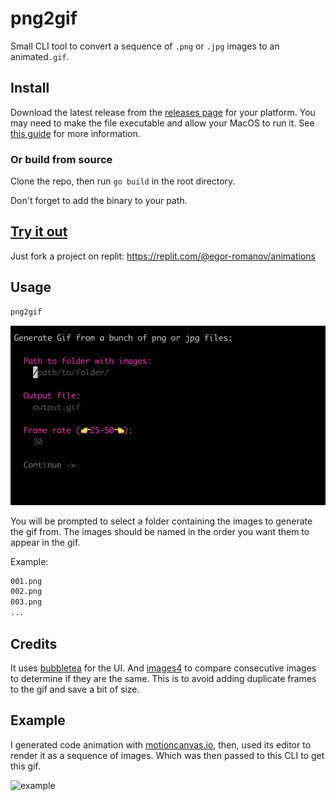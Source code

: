 # png2gif

Small CLI tool to convert a sequence of `.png` or `.jpg` images to an animated`.gif`.

## Install

Download the latest release from the [releases page](https://github.com/egor-romanov/png2gif/releases) for your platform. You may need to make the file executable and allow your MacOS to run it. See [this guide](https://support.apple.com/en-gb/guide/mac-help/mh40616/mac) for more information.

### Or build from source

Clone the repo, then run `go build` in the root directory.

Don't forget to add the binary to your path.

## [Try it out](https://replit.com/@egor-romanov/animations)

Just fork a project on replit: https://replit.com/@egor-romanov/animations

## Usage

```bash
png2gif
```

![app](public/images/png2gif.png)

You will be prompted to select a folder containing the images to generate the gif from. The images should be named in the order you want them to appear in the gif.

Example:

```bash
001.png
002.png
003.png
...
```

## Credits

It uses [bubbletea](github.com/charmbracelet/bubbletea) for the UI. And [images4](github.com/vitali-fedulov/images4) to compare consecutive images to determine if they are the same. This is to avoid adding duplicate frames to the gif and save a bit of size.

## Example

I generated code animation with [motioncanvas.io](https://motioncanvas.io), then, used its editor to render it as a sequence of images. Which was then passed to this CLI to get this gif.

![example](public/images/out.gif)
